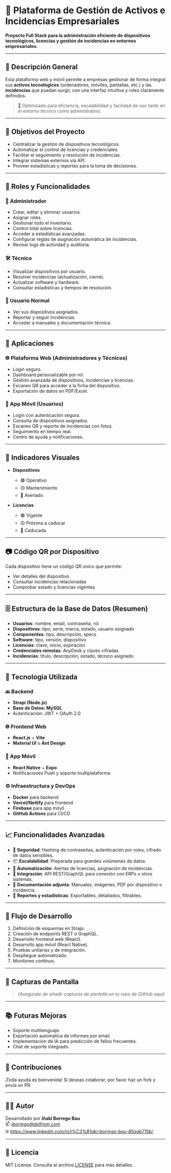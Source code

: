 # 💼 Plataforma de Gestión de Activos e Incidencias Empresariales

**Proyecto Full Stack para la administración eficiente de dispositivos tecnológicos, licencias y gestión de incidencias en entornos empresariales.**

---

## 📌 Descripción General

Esta plataforma web y móvil permite a empresas gestionar de forma integral sus **activos tecnológicos** (ordenadores, móviles, pantallas, etc.) y las **incidencias** que puedan surgir, con una interfaz intuitiva y roles claramente definidos.

> 🚀 Optimizado para eficiencia, escalabilidad y facilidad de uso tanto en el entorno técnico como administrativo.

---

## 🎯 Objetivos del Proyecto

- Centralizar la gestión de dispositivos tecnológicos.
- Automatizar el control de licencias y credenciales.
- Facilitar el seguimiento y resolución de incidencias.
- Integrar sistemas externos vía API.
- Proveer estadísticas y reportes para la toma de decisiones.

---

## 👥 Roles y Funcionalidades

### 👑 Administrador
- Crear, editar y eliminar usuarios.
- Asignar roles.
- Gestionar todo el inventario.
- Control total sobre licencias.
- Acceder a estadísticas avanzadas.
- Configurar reglas de asignación automática de incidencias.
- Revisar logs de actividad y auditoría.

### 🛠️ Técnico
- Visualizar dispositivos por usuario.
- Resolver incidencias (actualización, cierre).
- Actualizar software y hardware.
- Consultar estadísticas y tiempos de resolución.

### 🙋 Usuario Normal
- Ver sus dispositivos asignados.
- Reportar y seguir incidencias.
- Acceder a manuales y documentación técnica.

---

## 📲 Aplicaciones

### 🌐 Plataforma Web (Administradores y Técnicos)
- Login seguro.
- Dashboard personalizable por rol.
- Gestión avanzada de dispositivos, incidencias y licencias.
- Escaneo QR para acceder a la ficha del dispositivo.
- Exportación de datos en PDF/Excel.

### 📱 App Móvil (Usuarios)
- Login con autenticación segura.
- Consulta de dispositivos asignados.
- Escaneo QR y reporte de incidencias con fotos.
- Seguimiento en tiempo real.
- Centro de ayuda y notificaciones.

---

## 🎨 Indicadores Visuales

- **Dispositivos**
  - 🟢 Operativo
  - 🟡 Mantenimiento
  - 🔴 Averiado

- **Licencias**
  - 🟢 Vigente
  - 🟡 Próxima a caducar
  - 🔴 Caducada

---

## 📷 Código QR por Dispositivo

Cada dispositivo tiene un código QR único que permite:

- Ver detalles del dispositivo
- Consultar incidencias relacionadas
- Comprobar estado y licencias vigentes

---

## 🗄️ Estructura de la Base de Datos (Resumen)

- **Usuarios**: nombre, email, contraseña, rol
- **Dispositivos**: tipo, serie, marca, estado, usuario asignado
- **Componentes**: tipo, descripción, specs
- **Software**: tipo, versión, dispositivo
- **Licencias**: clave, inicio, expiración
- **Credenciales remotas**: AnyDesk y claves cifradas
- **Incidencias**: título, descripción, estado, técnico asignado

---

## 🧠 Tecnología Utilizada

### 🔙 Backend
- **Strapi (Node.js)**
- **Base de Datos: MySQL**
- Autenticación: JWT + OAuth 2.0

### 🌐 Frontend Web
- **React.js** + **Vite**
- **Material UI** o **Ant Design**

### 📱 App Móvil
- **React Native** + **Expo**
- Notificaciones Push y soporte multiplataforma

### ⚙️ Infraestructura y DevOps
- **Docker** para backend
- **Vercel/Netlify** para frontend
- **Firebase** para app móvil
- **GitHub Actions** para CI/CD

---

## 📈 Funcionalidades Avanzadas

- 🔐 **Seguridad**: Hashing de contraseñas, autenticación por roles, cifrado de datos sensibles.
- 📦 **Escalabilidad**: Preparada para grandes volúmenes de datos.
- 🔄 **Automatización**: Alertas de licencias, asignación de incidencias.
- 📡 **Integración**: API REST/GraphQL para conexión con ERPs u otros sistemas.
- 📂 **Documentación adjunta**: Manuales, imágenes, PDF por dispositivo o incidencia.
- 🧾 **Reportes y estadísticas**: Exportables, detallados, filtrables.

---

## 🔧 Flujo de Desarrollo

1. Definición de esquemas en Strapi.
2. Creación de endpoints REST o GraphQL.
3. Desarrollo frontend web (React).
4. Desarrollo app móvil (React Native).
5. Pruebas unitarias y de integración.
6. Despliegue automatizado.
7. Monitoreo continuo.

---

## 📎 Capturas de Pantalla

> *(Asegúrate de añadir capturas de pantalla en tu repo de GitHub aquí)*

---

## 📚 Futuras Mejoras

- Soporte multilenguaje.
- Exportación automática de informes por email.
- Implementación de IA para predicción de fallos frecuentes.
- Chat de soporte integrado.

---

## 🤝 Contribuciones

¡Toda ayuda es bienvenida! Si deseas colaborar, por favor haz un fork y envía un PR.

---

## 🧑‍💻 Autor

Desarrollado por **Iñaki Borrego Bau**  
📫 *iborrego@delfrom.com*  
🌐 *https://www.linkedin.com/in/i%C3%B1aki-borrego-bau-85aab715b/*

---

## 📝 Licencia

MIT License. Consulta el archivo [LICENSE](./LICENSE) para más detalles.
